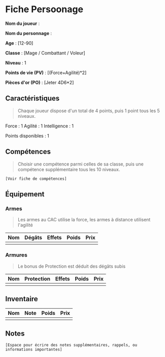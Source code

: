 # Fiche Persoonage

**Nom du joueur** :

**Nom du personnage** : 

**Age** : [12-90]

**Classe** : [Mage / Combattant / Voleur]

**Niveau** : 1

**Points de vie (PV)** : [(Force+Agilité)*2]

**Pièces d'or (PO)** : [Jeter 4D6*2]

## Caractéristiques
> Chaque joueur dispose d'un total de 4 points, puis 1 point tous les 5 niveaux.

Force : 1
Agilité : 1
Intelligence : 1

Points disponibles : 1

## Compétences
> Choisir une compétence parmi celles de sa classe, puis une compétence supplémentaire tous les 10 niveaux.

    [Voir fiche de compétences]

## Équipement

### Armes
> Les armes au CAC utilise la force, les armes à distance utilisent l'agilité

| Nom | Dégâts | Effets | Poids | Prix |
| --- | ------ | ------ | ----- | ---- |
|     |        |        |       |      |

### Armures
> Le bonus de Protection est déduit des dégâts subis

| Nom | Protection | Effets | Poids | Prix |
| --- | ---------- | ------ | ----- | ---- |
|     |            |        |       |      |

## Inventaire

| Nom | Note | Poids | Prix |
| --- | ---- | ----- | ---- |
|     |      |       |      |

## Notes

    [Espace pour écrire des notes supplémentaires, rappels, ou informations importantes]